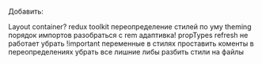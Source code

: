 Добавить:

Layout
container?
redux toolkit
переопределение стилей по уму theming
порядок импортов
разобраться с rem
адаптивка!
propTypes
refresh не работает
убрать !important
переменные в стилях
проставить коменты в переопределениях
убрать все лишние либы
разбить стили на файлы
